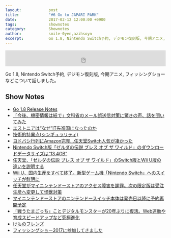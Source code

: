 ```yaml
---
layout:            post
title:             "#6 Go to JAPARI PARK"
date:              2017-02-12 12:00:00 +0900
tags:              shownotes
category:          Shownotes
author:            smile-0yen,azihsoyn
excerpt:           Go 1.8, Nintendo Switch予約, デジモン復刻版, 今期アニメ, フィッシングショーなどについて話しました。
---
```

<iframe width="100%" height="50" scrolling="no" frameborder="no" src="https://w.soundcloud.com/player/?url=https%3A//api.soundcloud.com/tracks/307295342&amp;auto_play=false&amp;hide_related=false&amp;show_comments=true&amp;show_user=true&amp;show_reposts=false&amp;visual=false&amp;show_artwork=false&amp;default_height=75"></iframe>

Go 1.8, Nintendo Switch予約, デジモン復刻版, 今期アニメ, フィッシングショーなどについて話しました。

## Show Notes
- [Go 1.8 Release Notes](https://tip.golang.org/doc/go1.8)
- [「今後、機密情報は紙で」文科省のメール誤送信対策に驚きの声、話を聞いてみた](http://www.huffingtonpost.jp/2017/01/10/mext_n_14075062.html)
- [エストニアは“なぜ”IT先進国になったのか](http://farsite.hatenablog.com/entry/2016/10/29/112517)
- [技術的特異点(シンギュラリティ)](https://ja.wikipedia.org/wiki/%E6%8A%80%E8%A1%93%E7%9A%84%E7%89%B9%E7%95%B0%E7%82%B9)
- [ヨドバシ行列にAmazon完売…任天堂Switch人気が凄かった](https://matome.naver.jp/odai/2148497539643591101)
- [Nintendo Switch版「ゼルダの伝説 ブレス オブ ザ ワイルド」のダウンロードデータサイズは“13.4GB”](http://jp.ign.com/the-legend-of-zelda-breath-of-the-wild/10650/news/nintendo-switch-134gb)
- [任天堂、「ゼルダの伝説 ブレス オブ ザ ワイルド」のSwitch版とWii U版の違いを説明する](http://jp.ign.com/the-legend-of-zelda-hd/10693/news/switchwii-u)
- [Wii U、国内生産をすべて終了。新型ゲーム機「Nintendo Switch」へのスイッチが鮮明に](http://japanese.engadget.com/2017/01/31/wii-u-nintendo-siwitch/)
- [任天堂がマイニンテンドーストアのアクセス障害を謝罪。次の限定版は受注生産へ変更して怪獣対策](http://japanese.engadget.com/2017/01/25/nintendo/)
- [マイニンテンドーストアのニンテンドースイッチ本体は発売日以降に予約再開予定](http://www.inside-games.jp/article/2017/02/09/105238.html)
- [「戦うたまごっち」ことデジタルモンスターが20年ぶりに復活。Web連動や育成スピードアップなど究極進化](http://japanese.engadget.com/2017/01/12/20-web/)
- [けものフレンズ](http://kemono-friends.jp/)
- [フィッシングショー2017に参加してきました](http://azihsoyn.hatenablog.com/entry/2017/01/23/003413)
